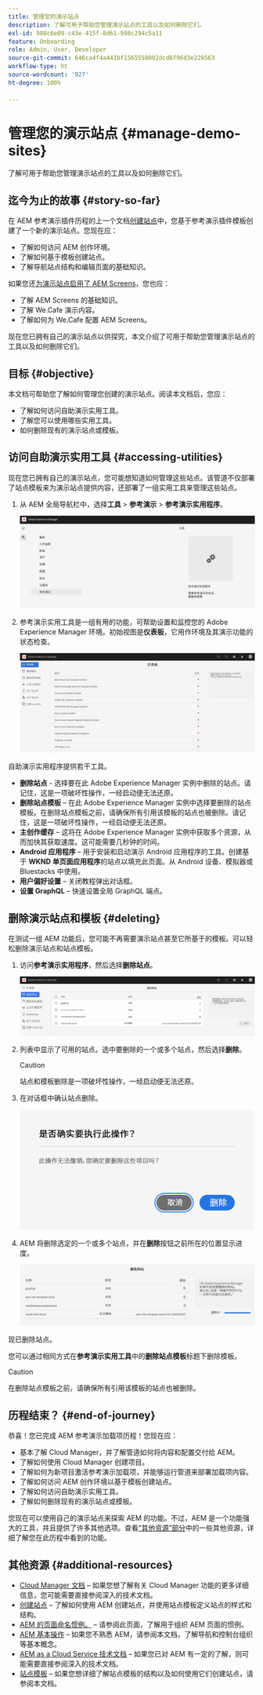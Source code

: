 ```yaml
---
title: 管理您的演示站点
description: 了解可用于帮助您管理演示站点的工具以及如何删除它们。
exl-id: 988c6e09-c43e-415f-8d61-998c294c5a11
feature: Onboarding
role: Admin, User, Developer
source-git-commit: 646ca4f4a441bf1565558002dcd6f96d3e228563
workflow-type: ht
source-wordcount: '927'
ht-degree: 100%

---
```


# 管理您的演示站点 {#manage-demo-sites}

了解可用于帮助您管理演示站点的工具以及如何删除它们。

## 迄今为止的故事 {#story-so-far}

在 AEM 参考演示插件历程的上一个文档[创建站点](create-site.md)中，您基于参考演示插件模板创建了一个新的演示站点。您现在应：

* 了解如何访问 AEM 创作环境。
* 了解如何基于模板创建站点。
* 了解导航站点结构和编辑页面的基础知识。

如果您还[为演示站点启用了 AEM Screens](screens.md)，您也应：

* 了解 AEM Screens 的基础知识。
* 了解 We.Cafe 演示内容。
* 了解如何为 We.Cafe 配置 AEM Screens。

现在您已拥有自己的演示站点以供探究，本文介绍了可用于帮助您管理演示站点的工具以及如何删除它们。

## 目标 {#objective}

本文档可帮助您了解如何管理您创建的演示站点。阅读本文档后，您应：

* 了解如何访问自助演示实用工具。
* 了解您可以使用哪些实用工具。
* 如何删除现有的演示站点或模板。

## 访问自助演示实用工具 {#accessing-utilities}

现在您已拥有自己的演示站点，您可能想知道如何管理这些站点。该管道不仅部署了站点模板来为演示站点提供内容，还部署了一组实用工具来管理这些站点。

1. 从 AEM 全局导航栏中，选择&#x200B;**工具** > **参考演示** > **参考演示实用程序**。

   ![自助演示实用工具](assets/demo-utilities.png)

1. 参考演示实用工具是一组有用的功能，可帮助设置和监控您的 Adobe Experience Manager 环境。初始视图是&#x200B;**仪表板**，它用作环境及其演示功能的状态检查。

   ![仪表板](assets/dashboard.png)

自助演示实用程序提供若干工具。

* **删除站点** - 选择要在此 Adobe Experience Manager 实例中删除的站点。请记住，这是一项破坏性操作，一经启动便无法还原。
* **删除站点模板** – 在此 Adobe Experience Manager 实例中选择要删除的站点模板。在删除站点模板之前，请确保所有引用该模板的站点也被删除。请记住，这是一项破坏性操作，一经启动便无法还原。
* **主创作缓存** – 这将在 Adobe Experience Manager 实例中获取多个资源，从而加快其获取速度。这可能需要几秒钟的时间。
* **Android 应用程序** – 用于安装和启动演示 Android 应用程序的工具。创建基于 **WKND 单页面应用程序**&#x200B;的站点以填充此页面。从 Android 设备、模拟器或 Bluestacks 中使用。
* **用户偏好设置** – 关闭教程弹出对话框。
* **设置 GraphQL** – 快速设置全局 GraphQL 端点。

## 删除演示站点和模板 {#deleting}

在测试一组 AEM 功能后，您可能不再需要演示站点甚至它所基于的模板。可以轻松删除演示站点和站点模板。

1. 访问&#x200B;**参考演示实用程序**，然后选择&#x200B;**删除站点**。

   ![删除站点](assets/delete-sites.png)

1. 列表中显示了可用的站点。选中要删除的一个或多个站点，然后选择&#x200B;**删除**。

   >[!CAUTION]
   >
   >站点和模板删除是一项破坏性操作，一经启动便无法还原。

1. 在对话框中确认站点删除。

   ![确认站点删除](assets/confirm-site-delete.png)

1. AEM 将删除选定的一个或多个站点，并在&#x200B;**删除**&#x200B;按钮之前所在的位置显示进度。

   ![删除进度](assets/delete-progress.png)

现已删除站点。

您可以通过相同方式在&#x200B;**参考演示实用工具**&#x200B;中的&#x200B;**删除站点模板**&#x200B;标题下删除模板。

>[!CAUTION]
>
>在删除站点模板之前，请确保所有引用该模板的站点也被删除。

## 历程结束？ {#end-of-journey}

恭喜！您已完成 AEM 参考演示加载项历程！您现在应：

* 基本了解 Cloud Manager，并了解管道如何将内容和配置交付给 AEM。
* 了解如何使用 Cloud Manager 创建项目。
* 了解如何为新项目激活参考演示加载项，并能够运行管道来部署加载项内容。
* 了解如何访问 AEM 创作环境以基于模板创建站点。
* 了解如何访问自助演示实用工具。
* 了解如何删除现有的演示站点或模板。

您现在可以使用自己的演示站点来探索 AEM 的功能。不过，AEM 是一个功能强大的工具，并且提供了许多其他选项。查看[“其他资源”部分](#additional-resources)中的一些其他资源，详细了解您在此历程中看到的功能。

## 其他资源 {#additional-resources}

* [Cloud Manager 文档](https://experienceleague.adobe.com/docs/experience-manager-cloud-service/onboarding/onboarding-concepts/cloud-manager-introduction.html) – 如果您想了解有关 Cloud Manager 功能的更多详细信息，您可能需要直接参阅深入的技术文档。
* [创建站点](/help/sites-cloud/administering/site-creation/create-site.md) – 了解如何使用 AEM 创建站点，并使用站点模板定义站点的样式和结构。
* [AEM 的页面命名惯例。](/help/sites-cloud/authoring/sites-console/organizing-pages.md#page-name-restrictions-and-best-practices) – 请参阅此页面，了解用于组织 AEM 页面的惯例。
* [AEM 基本操作](/help/sites-cloud/authoring/basic-handling.md) – 如果您不熟悉 AEM，请参阅本文档，了解导航和控制台组织等基本概念。
* [AEM as a Cloud Service 技术文档](https://experienceleague.adobe.com/docs/experience-manager-cloud-service.html) – 如果您已对 AEM 有一定的了解，则可能需要直接参阅深入的技术文档。
* [站点模板](/help/sites-cloud/administering/site-creation/site-templates.md) – 如果您想详细了解站点模板的结构以及如何使用它们创建站点，请参阅本文档。
